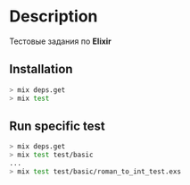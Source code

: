 # Description

Тестовые задания по **Elixir**

## Installation

```bash
> mix deps.get
> mix test
```
## Run specific test

```bash
> mix deps.get
> mix test test/basic
...
> mix test test/basic/roman_to_int_test.exs
```
